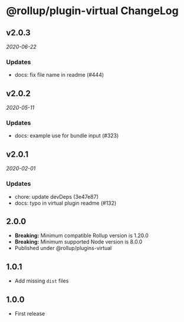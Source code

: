 # @rollup/plugin-virtual ChangeLog

## v2.0.3

_2020-06-22_

### Updates

- docs: fix file name in readme (#444)

## v2.0.2

_2020-05-11_

### Updates

- docs: example use for bundle input (#323)

## v2.0.1

_2020-02-01_

### Updates

- chore: update devDeps (3e47e87)
- docs: typo in virtual plugin readme (#132)

## 2.0.0

- **Breaking:** Minimum compatible Rollup version is 1.20.0
- **Breaking:** Minimum supported Node version is 8.0.0
- Published under @rollup/plugins-virtual

## 1.0.1

- Add missing `dist` files

## 1.0.0

- First release
